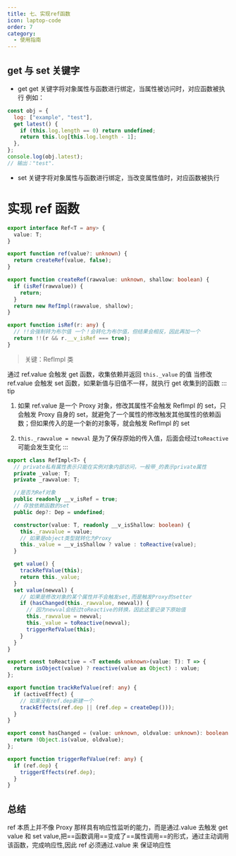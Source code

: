 ```yaml
---
title: 七、实现ref函数
icon: laptop-code
order: 7
category:
  - 使用指南
---
```



## get 与 set 关键字

- get
  get 关键字将对象属性与函数进行绑定，当属性被访问时，对应函数被执行
  例如：

```js
const obj = {
  log: ["example", "test"],
  get latest() {
    if (this.log.length == 0) return undefined;
    return this.log[this.log.length - 1];
  },
};
console.log(obj.latest);
// 输出："test".
```

- set 关键字将对象属性与函数进行绑定，当改变属性值时，对应函数被执行

# 实现 ref 函数

```ts
export interface Ref<T = any> {
  value: T;
}

export function ref(value?: unknown) {
  return createRef(value, false);
}

export function createRef(rawvalue: unknown, shallow: boolean) {
  if (isRef(rawvalue)) {
    return;
  }
  return new RefImpl(rawvalue, shallow);
}

export function isRef(r: any) {
  // !!会强制转为布尔值 一个！会转化为布尔值，但结果会相反，因此再加一个
  return !!(r && r.__v_isRef === true);
}
```

> 关键：RefImpl 类

通过 ref.value 会触发 get 函数，收集依赖并返回 `this._value` 的值
当修改 ref.value 会触发 set 函数，如果新值与旧值不一样，就执行 get 收集到的函数
::: tip

1. 如果 ref.value 是一个 Proxy 对象，修改其属性不会触发 RefImpl 的 set，只会触发 Proxy 自身的 set，就避免了一个属性的修改触发其他属性的依赖函数；但如果传入的是一个新的对象等，就会触发 RefImpl 的 set

2. `this._rawvalue = newval` 是为了保存原始的传入值，后面会经过`toReactive`可能会发生变化
   :::

```ts
export class RefImpl<T> {
  // private私有属性表示只能在实例对象内部访问，一般带_的表示private属性
  private _value: T;
  private _rawvalue: T;

  //是否为Ref对象
  public readonly __v_isRef = true;
  // 存放依赖函数的set
  public dep?: Dep = undefined;

  constructor(value: T, readonly __v_isShallow: boolean) {
    this._rawvalue = value;
    // 如果是object类型就转化为Proxy
    this._value = __v_isShallow ? value : toReactive(value);
  }

  get value() {
    trackRefValue(this);
    return this._value;
  }
  set value(newval) {
    // 如果是修改对象的某个属性并不会触发set,而是触发Proxy的setter
    if (hasChanged(this._rawvalue, newval)) {
      // 因为newval会经过toReactive的转换，因此这里记录下原始值
      this._rawvalue = newval;
      this._value = toReactive(newval);
      triggerRefValue(this);
    }
  }
}

export const toReactive = <T extends unknown>(value: T): T => {
  return isObject(value) ? reactive(value as Object) : value;
};

export function trackRefValue(ref: any) {
  if (activeEffect) {
    // 如果没有ref.dep新建一个
    trackEffects(ref.dep || (ref.dep = createDep()));
  }
}

export const hasChanged = (value: unknown, oldvalue: unknown): boolean => {
  return !Object.is(value, oldvalue);
};

export function triggerRefValue(ref: any) {
  if (ref.dep) {
    triggerEffects(ref.dep);
  }
}
```

## 总结

ref 本质上并不像 Proxy 那样具有响应性监听的能力，而是通过.value 去触发 get value 和 set value,把==函数调用==变成了==属性调用==的形式，通过主动调用该函数，完成响应性,因此 ref 必须通过.value 来 保证响应性
